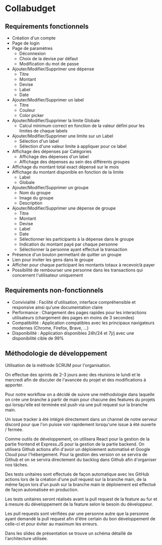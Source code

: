 # Collabudget

## Requirements fonctionnels
* Création d'un compte
* Page de login
* Page de paramètres
    - Déconnexion
    - Choix de la devise par défaut
    - Modification du mot de passe
* Ajouter/Modifier/Supprimer une dépense
    - Titre
    - Montant
    - Devise
    - Label
    - Date
* Ajouter/Modifier/Supprimer un label
    - Titre
    - Couleur
    - Color picker
* Ajouter/Modifier/Supprimer la limite Globale
    - Calcul minimum correct en fonction de la valeur défini pour les limites de chaque labels
* Ajouter/Modifier/Supprimer une limite sur un Label
    - Sélection d'un label
    - Sélection d'une valeur limite à appliquer pour ce label
* Affichage des dépenses par Catégories
    - Affichage des dépenses d'un label
    - Affichage des dépenses au sein des différents groupes
* Affichage du montant total exact dépensé sur le mois
* Affichage du montant disponible en fonction de la limite
    - Label
    - Globale
* Ajouter/Modifier/Supprimer un groupe
    - Nom du groupe
    - Image du groupe
    - Description
* Ajouter/Modifier/Supprimer une dépense de groupe
    - Titre
    - Montant
    - Devise
    - Label
    - Date
    - Sélectionner les participants à la dépense dans le groupe
    - Indication du montant payé par chaque personne
    - Sélectionner la personne ayant effectué la transaction
* Présence d'un bouton permettant de quitter un groupe
* Lien pour inviter les gens dans le groupe
* Afficher pour chaque participant les montants totaux à recevoir/à payer
* Possibilité de rembourser une personne dans les transactions qui concernent l'utilisateur uniquement

## Requirements non-fonctionnels
- Convivialité : Facilité d'utilisation, interface compréhensible et responsive ainsi qu'une documentation claire
- Performance : Chargement des pages rapides pour les interactions utilisateurs (chargement des pages en moins de 3 secondes)
- Compatibilité : Application compatibles avec les principaux navigateurs modernes (Chrome, Firefox, Brave, ...)
- Disponibilité : Application disponibles 24h/24 et 7j/j avec une disponibilité cible de 99%

## Méthodologie de développement
Utilisation de la méthode SCRUM pour l'organisation.

On effectue des sprints de 2-3 jours avec des réunions le lundi et le mercredi afin de discuter de l'avancée du projet et des modifications à apporter.

Pour notre workflow on a décidé de suivre une méthodologie dans laquelle on crée une branche à partir de main pour chacune des features du projets qui lorsqu'elle est terminée est push via une pull request sur la branche main.

Un issue tracker à été intégré directement dans un channel de notre serveur discord pour que l'on puisse voir rapidement lorsqu'une issue à été ouverte / fermée.

Comme outils de développement, on utilisera React pour la gestion de la partie frontend et Express.JS pour la gestion de la partie backend. On utilisera Github actions afin d'avoir un déploiement automatisé et Google Cloud pour l'hébergement. Pour la gestion des version on se servira de Github et on se servira directement du backlog dans Github afin d'organiser nos tâches.

Des tests unitaires sont effectués de façon automatique avec les GitHub actions lors de la création d'une pull request sur la branche main, de la même façon lors d'un push sur la branche main le déploiement est effectué de façon automatisée en production.

Les tests unitaires seront réalisés avant la pull request de la feature au fur et à mesure du développement de la feature selon le besoin du développeur.

Les pull requests sont vérifiées par une personne autre que la personne ayant demandé la pull request afin d'être certain du bon développement de celle-ci et pour éviter au maximum les erreurs.

Dans les slides de présentation se trouve un schéma détaillé de l'architecture utilisée.